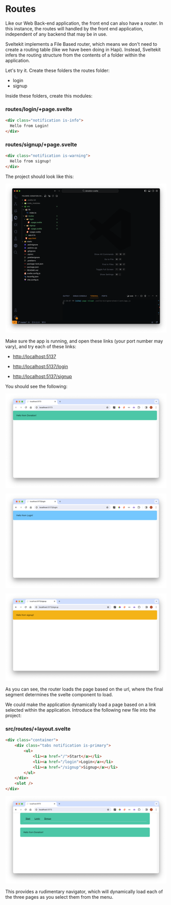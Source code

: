 # Routes

Like our Web Back-end application, the front end can also have a router. In this instance, the routes will handled by the front end application, independent of any backend that may be in use.

Sveltekit implements a File Based router, which means we don't need to create a routing table (like we have been doing in Hapi). Instead, Sveltekit infers the routing structure from the contents of a folder within the application.

Let's try it. Create these folders the routes folder:

- login
- signup

Inside these folders, create this modules:

### routes/login/+page.svelte

~~~html
<div class="notification is-info">
  Hello from Login!
</div>
~~~

### routes/signup/+page.svelte

~~~html
<div class="notification is-warning">
  Hello from signup!
</div>
~~~

The project should look like this:

![](./img/22.png)

Make sure the app is running, and open these links (your port number may vary), and try each of these links:

- <http://localhost:5137>

- <http://localhost:5137/login>

- <http://localhost:5137/signup>

  

You should see the following:

![](img/20.png)

![](img/07.png)

![](img/08.png)

As you can see, the router loads the page based on the url, where the final segment determines the svelte component to load.

We could make the application dynamically load a page based on a link selected within the application. Introduce the following new file into the project:

### src/routes/+layout.svelte

~~~html
<div class="container">
	<div class="tabs notification is-primary">
		<ul>
			<li><a href="/">Start</a></li>
			<li><a href="/login">Login</a></li>
			<li><a href="/signup">Signup</a></li>
		</ul>
	</div>
	<slot />
</div>
~~~

![](img/09.png)

This provides a rudimentary navigator, which will dynamically load each of the three pages as you select them from the menu.
